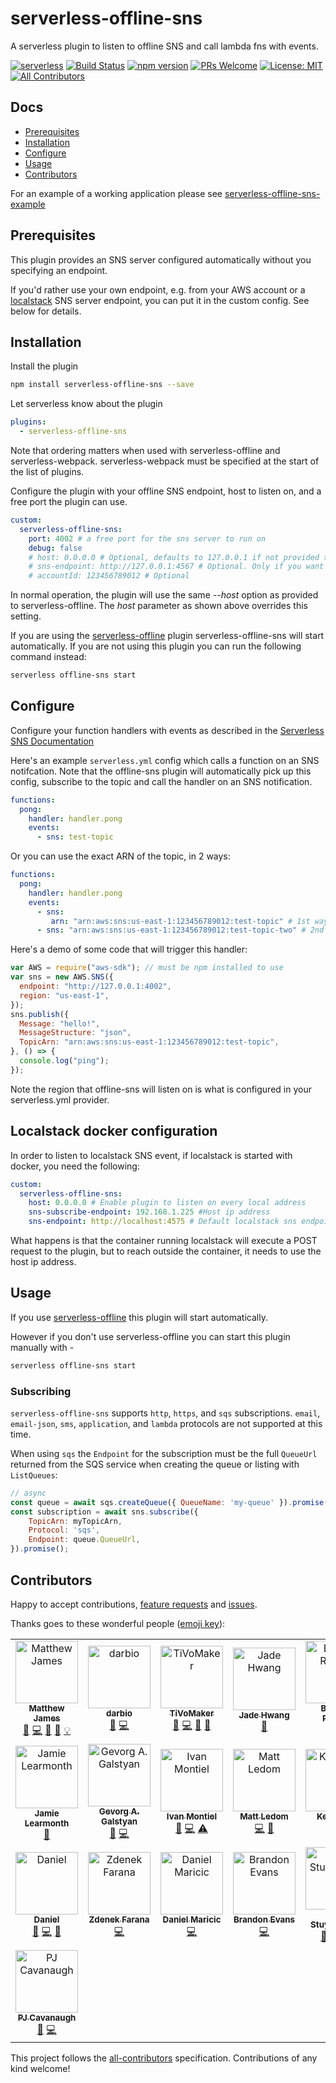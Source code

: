 # serverless-offline-sns
A serverless plugin to listen to offline SNS and call lambda fns with events.

[![serverless](http://public.serverless.com/badges/v3.svg)](http://www.serverless.com)
[![Build Status](https://travis-ci.org/mj1618/serverless-offline-sns.svg?branch=master)](https://travis-ci.org/mj1618/serverless-offline-sns)
[![npm version](https://badge.fury.io/js/serverless-offline-sns.svg)](https://badge.fury.io/js/serverless-offline-sns)
[![PRs Welcome](https://img.shields.io/badge/PRs-welcome-brightgreen.svg)](#contributing)
[![License: MIT](https://img.shields.io/badge/License-MIT-yellow.svg)](https://opensource.org/licenses/MIT)
[![All Contributors](https://img.shields.io/badge/all_contributors-22-orange.svg?style=flat-square)](#contributors)


## Docs
- [Prerequisites](#prerequisites)
- [Installation](#installation)
- [Configure](#configure)
- [Usage](#usage)
- [Contributors](#contributors)

For an example of a working application please see [serverless-offline-sns-example](https://github.com/mj1618/serverless-offline-sns-example)

## Prerequisites

This plugin provides an SNS server configured automatically without you specifying an endpoint.

If you'd rather use your own endpoint, e.g. from your AWS account or a [localstack](https://github.com/localstack/localstack) SNS server endpoint, you can put it in the custom config. See below for details.

## Installation

Install the plugin
```bash
npm install serverless-offline-sns --save
```

Let serverless know about the plugin
```YAML
plugins:
  - serverless-offline-sns
```

Note that ordering matters when used with serverless-offline and serverless-webpack. serverless-webpack must be specified at the start of the list of plugins.

Configure the plugin with your offline SNS endpoint, host to listen on, and a free port the plugin can use.

```YAML
custom:
  serverless-offline-sns:
    port: 4002 # a free port for the sns server to run on
    debug: false
    # host: 0.0.0.0 # Optional, defaults to 127.0.0.1 if not provided to serverless-offline
    # sns-endpoint: http://127.0.0.1:4567 # Optional. Only if you want to use a custom endpoint
    # accountId: 123456789012 # Optional
```

In normal operation, the plugin will use the same *--host* option as provided to serverless-offline. The *host* parameter as shown above overrides this setting.

If you are using the [serverless-offline](https://github.com/dherault/serverless-offline) plugin serverless-offline-sns will start automatically. If you are not using this plugin you can run the following command instead:
```bash
serverless offline-sns start
```

## Configure

Configure your function handlers with events as described in the [Serverless SNS Documentation](https://serverless.com/framework/docs/providers/aws/events/sns/)

Here's an example `serverless.yml` config which calls a function on an SNS notifcation. Note that the offline-sns plugin will automatically pick up this config, subscribe to the topic and call the handler on an SNS notification.

```YAML
functions:
  pong:
    handler: handler.pong
    events:
      - sns: test-topic
```

Or you can use the exact ARN of the topic, in 2 ways:
```YAML
functions:
  pong:
    handler: handler.pong
    events:
      - sns:
         arn: "arn:aws:sns:us-east-1:123456789012:test-topic" # 1st way
      - sns: "arn:aws:sns:us-east-1:123456789012:test-topic-two" # 2nd way
```

Here's a demo of some code that will trigger this handler:

```javascript
var AWS = require("aws-sdk"); // must be npm installed to use
var sns = new AWS.SNS({
  endpoint: "http://127.0.0.1:4002",
  region: "us-east-1",
});
sns.publish({
  Message: "hello!",
  MessageStructure: "json",
  TopicArn: "arn:aws:sns:us-east-1:123456789012:test-topic",
}, () => {
  console.log("ping");
});
```

Note the region that offline-sns will listen on is what is configured in your serverless.yml provider.

## Localstack docker configuration
In order to listen to localstack SNS event, if localstack is started with docker, you need the following:
```YAML
custom:
  serverless-offline-sns:
    host: 0.0.0.0 # Enable plugin to listen on every local address
    sns-subscribe-endpoint: 192.168.1.225 #Host ip address
    sns-endpoint: http://localhost:4575 # Default localstack sns endpoint
```
What happens is that the container running localstack will execute a POST request to the plugin, but to reach outside the container, it needs to use the host ip address.

## Usage

If you use [serverless-offline](https://github.com/dherault/serverless-offline) this plugin will start automatically.

However if you don't use serverless-offline you can start this plugin manually with -
```bash
serverless offline-sns start
```

### Subscribing

`serverless-offline-sns` supports `http`, `https`, and `sqs` subscriptions. `email`, `email-json`,
`sms`, `application`, and `lambda` protocols are not supported at this time.

When using `sqs` the `Endpoint` for the subscription must be the full `QueueUrl` returned from
the SQS service when creating the queue or listing with `ListQueues`:

```javascript
// async
const queue = await sqs.createQueue({ QueueName: 'my-queue' }).promise();
const subscription = await sns.subscribe({
    TopicArn: myTopicArn,
    Protocol: 'sqs',
    Endpoint: queue.QueueUrl,
}).promise();
```

## Contributors

Happy to accept contributions, [feature requests](https://github.com/mj1618/serverless-offline-sns/issues) and [issues](https://github.com/mj1618/serverless-offline-sns/issues).

Thanks goes to these wonderful people ([emoji key](https://github.com/kentcdodds/all-contributors#emoji-key)):

<!-- ALL-CONTRIBUTORS-LIST:START - Do not remove or modify this section -->
<!-- prettier-ignore -->
<table>
  <tr>
    <td align="center"><a href="https://github.com/mj1618"><img src="https://avatars0.githubusercontent.com/u/6138817?v=4" width="100px;" alt="Matthew James"/><br /><sub><b>Matthew James</b></sub></a><br /><a href="#question-mj1618" title="Answering Questions">💬</a> <a href="https://github.com/mj1618/serverless-offline-sns/commits?author=mj1618" title="Code">💻</a> <a href="#design-mj1618" title="Design">🎨</a> <a href="https://github.com/mj1618/serverless-offline-sns/commits?author=mj1618" title="Documentation">📖</a> <a href="#example-mj1618" title="Examples">💡</a></td>
    <td align="center"><a href="https://github.com/darbio"><img src="https://avatars0.githubusercontent.com/u/517620?v=4" width="100px;" alt="darbio"/><br /><sub><b>darbio</b></sub></a><br /><a href="https://github.com/mj1618/serverless-offline-sns/issues?q=author%3Adarbio" title="Bug reports">🐛</a> <a href="https://github.com/mj1618/serverless-offline-sns/commits?author=darbio" title="Code">💻</a></td>
    <td align="center"><a href="https://github.com/TiVoMaker"><img src="https://avatars2.githubusercontent.com/u/5116271?v=4" width="100px;" alt="TiVoMaker"/><br /><sub><b>TiVoMaker</b></sub></a><br /><a href="https://github.com/mj1618/serverless-offline-sns/issues?q=author%3ATiVoMaker" title="Bug reports">🐛</a> <a href="https://github.com/mj1618/serverless-offline-sns/commits?author=TiVoMaker" title="Code">💻</a> <a href="#design-TiVoMaker" title="Design">🎨</a> <a href="https://github.com/mj1618/serverless-offline-sns/commits?author=TiVoMaker" title="Documentation">📖</a></td>
    <td align="center"><a href="https://github.com/jadehwangsonos"><img src="https://avatars3.githubusercontent.com/u/32281536?v=4" width="100px;" alt="Jade Hwang"/><br /><sub><b>Jade Hwang</b></sub></a><br /><a href="https://github.com/mj1618/serverless-offline-sns/issues?q=author%3Ajadehwangsonos" title="Bug reports">🐛</a></td>
    <td align="center"><a href="https://github.com/bennettrogers"><img src="https://avatars1.githubusercontent.com/u/933251?v=4" width="100px;" alt="Bennett Rogers"/><br /><sub><b>Bennett Rogers</b></sub></a><br /><a href="https://github.com/mj1618/serverless-offline-sns/issues?q=author%3Abennettrogers" title="Bug reports">🐛</a> <a href="https://github.com/mj1618/serverless-offline-sns/commits?author=bennettrogers" title="Code">💻</a></td>
    <td align="center"><a href="https://github.com/jbreckel"><img src="https://avatars2.githubusercontent.com/u/9253219?v=4" width="100px;" alt="Julius Breckel"/><br /><sub><b>Julius Breckel</b></sub></a><br /><a href="https://github.com/mj1618/serverless-offline-sns/commits?author=jbreckel" title="Code">💻</a> <a href="#example-jbreckel" title="Examples">💡</a> <a href="https://github.com/mj1618/serverless-offline-sns/commits?author=jbreckel" title="Tests">⚠️</a></td>
    <td align="center"><a href="https://github.com/RainaWLK"><img src="https://avatars1.githubusercontent.com/u/29059474?v=4" width="100px;" alt="RainaWLK"/><br /><sub><b>RainaWLK</b></sub></a><br /><a href="https://github.com/mj1618/serverless-offline-sns/issues?q=author%3ARainaWLK" title="Bug reports">🐛</a> <a href="https://github.com/mj1618/serverless-offline-sns/commits?author=RainaWLK" title="Code">💻</a></td>
  </tr>
  <tr>
    <td align="center"><a href="http://www.boxlightmedia.com"><img src="https://avatars2.githubusercontent.com/u/33498?v=4" width="100px;" alt="Jamie Learmonth"/><br /><sub><b>Jamie Learmonth</b></sub></a><br /><a href="https://github.com/mj1618/serverless-offline-sns/issues?q=author%3Ajamiel" title="Bug reports">🐛</a></td>
    <td align="center"><a href="https://github.com/gevorggalstyan"><img src="https://avatars2.githubusercontent.com/u/2598355?v=4" width="100px;" alt="Gevorg A. Galstyan"/><br /><sub><b>Gevorg A. Galstyan</b></sub></a><br /><a href="https://github.com/mj1618/serverless-offline-sns/issues?q=author%3Agevorggalstyan" title="Bug reports">🐛</a> <a href="https://github.com/mj1618/serverless-offline-sns/commits?author=gevorggalstyan" title="Code">💻</a></td>
    <td align="center"><a href="https://idmontie.github.io"><img src="https://avatars3.githubusercontent.com/u/412382?v=4" width="100px;" alt="Ivan Montiel"/><br /><sub><b>Ivan Montiel</b></sub></a><br /><a href="https://github.com/mj1618/serverless-offline-sns/issues?q=author%3Aidmontie" title="Bug reports">🐛</a> <a href="https://github.com/mj1618/serverless-offline-sns/commits?author=idmontie" title="Code">💻</a> <a href="https://github.com/mj1618/serverless-offline-sns/commits?author=idmontie" title="Tests">⚠️</a></td>
    <td align="center"><a href="https://github.com/mledom"><img src="https://avatars0.githubusercontent.com/u/205515?v=4" width="100px;" alt="Matt Ledom"/><br /><sub><b>Matt Ledom</b></sub></a><br /><a href="https://github.com/mj1618/serverless-offline-sns/commits?author=mledom" title="Code">💻</a> <a href="#design-mledom" title="Design">🎨</a></td>
    <td align="center"><a href="http://kmfk.io"><img src="https://avatars3.githubusercontent.com/u/2430033?v=4" width="100px;" alt="Keith Kirk"/><br /><sub><b>Keith Kirk</b></sub></a><br /><a href="https://github.com/mj1618/serverless-offline-sns/commits?author=kmfk" title="Code">💻</a> <a href="#design-kmfk" title="Design">🎨</a></td>
    <td align="center"><a href="https://github.com/kobim"><img src="https://avatars1.githubusercontent.com/u/679761?v=4" width="100px;" alt="Kobi Meirson"/><br /><sub><b>Kobi Meirson</b></sub></a><br /><a href="https://github.com/mj1618/serverless-offline-sns/commits?author=kobim" title="Code">💻</a></td>
    <td align="center"><a href="https://github.com/lagnat"><img src="https://avatars2.githubusercontent.com/u/2048655?v=4" width="100px;" alt="Steve Green"/><br /><sub><b>Steve Green</b></sub></a><br /><a href="https://github.com/mj1618/serverless-offline-sns/commits?author=lagnat" title="Code">💻</a></td>
  </tr>
  <tr>
    <td align="center"><a href="http://dandoes.net"><img src="https://avatars1.githubusercontent.com/u/334487?v=4" width="100px;" alt="Daniel"/><br /><sub><b>Daniel</b></sub></a><br /><a href="https://github.com/mj1618/serverless-offline-sns/issues?q=author%3ADanielSchaffer" title="Bug reports">🐛</a> <a href="https://github.com/mj1618/serverless-offline-sns/commits?author=DanielSchaffer" title="Code">💻</a> <a href="#design-DanielSchaffer" title="Design">🎨</a></td>
    <td align="center"><a href="https://zdenekfarana.com/"><img src="https://avatars2.githubusercontent.com/u/592682?v=4" width="100px;" alt="Zdenek Farana"/><br /><sub><b>Zdenek Farana</b></sub></a><br /><a href="https://github.com/mj1618/serverless-offline-sns/commits?author=byF" title="Code">💻</a></td>
    <td align="center"><a href="https://woss.io"><img src="https://avatars3.githubusercontent.com/u/80440?v=4" width="100px;" alt="Daniel Maricic"/><br /><sub><b>Daniel Maricic</b></sub></a><br /><a href="https://github.com/mj1618/serverless-offline-sns/commits?author=woss" title="Code">💻</a></td>
    <td align="center"><a href="http://www.brandonmevans.com"><img src="https://avatars1.githubusercontent.com/u/542245?v=4" width="100px;" alt="Brandon Evans"/><br /><sub><b>Brandon Evans</b></sub></a><br /><a href="https://github.com/mj1618/serverless-offline-sns/commits?author=BrandonE" title="Code">💻</a></td>
    <td align="center"><a href="https://aaronstuyvenberg.com"><img src="https://avatars0.githubusercontent.com/u/1598537?v=4" width="100px;" alt="AJ Stuyvenberg"/><br /><sub><b>AJ Stuyvenberg</b></sub></a><br /><a href="#question-astuyve" title="Answering Questions">💬</a> <a href="https://github.com/mj1618/serverless-offline-sns/commits?author=astuyve" title="Code">💻</a> <a href="https://github.com/mj1618/serverless-offline-sns/commits?author=astuyve" title="Tests">⚠️</a></td>
    <td align="center"><a href="https://github.com/jkruse14"><img src="https://avatars1.githubusercontent.com/u/16331726?v=4" width="100px;" alt="justin.kruse"/><br /><sub><b>justin.kruse</b></sub></a><br /><a href="https://github.com/mj1618/serverless-offline-sns/commits?author=jkruse14" title="Tests">⚠️</a> <a href="https://github.com/mj1618/serverless-offline-sns/commits?author=jkruse14" title="Code">💻</a></td>
    <td align="center"><a href="https://github.com/Clement134"><img src="https://avatars2.githubusercontent.com/u/6473775?v=4" width="100px;" alt="Clement134"/><br /><sub><b>Clement134</b></sub></a><br /><a href="https://github.com/mj1618/serverless-offline-sns/issues?q=author%3AClement134" title="Bug reports">🐛</a> <a href="https://github.com/mj1618/serverless-offline-sns/commits?author=Clement134" title="Code">💻</a></td>
  </tr>
  <tr>
    <td align="center"><a href="https://github.com/pjcav"><img src="https://avatars3.githubusercontent.com/u/33069039?v=4" width="100px;" alt="PJ Cavanaugh"/><br /><sub><b>PJ Cavanaugh</b></sub></a><br /><a href="https://github.com/mj1618/serverless-offline-sns/issues?q=author%3Apjcav" title="Bug reports">🐛</a> <a href="https://github.com/mj1618/serverless-offline-sns/commits?author=pjcav" title="Code">💻</a></td>
  </tr>
</table>

<!-- ALL-CONTRIBUTORS-LIST:END -->

This project follows the [all-contributors](https://github.com/kentcdodds/all-contributors) specification. Contributions of any kind welcome!
